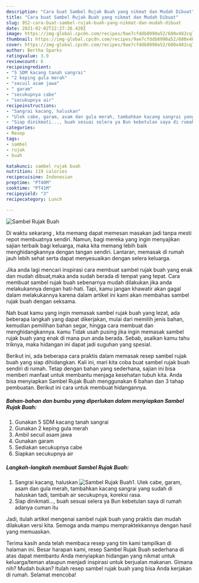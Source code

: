 ```yaml
---
description: "Cara buat Sambel Rujak Buah yang nikmat dan Mudah Dibuat"
title: "Cara buat Sambel Rujak Buah yang nikmat dan Mudah Dibuat"
slug: 952-cara-buat-sambel-rujak-buah-yang-nikmat-dan-mudah-dibuat
date: 2021-02-02T22:27:26.420Z
image: https://img-global.cpcdn.com/recipes/9ae7cfddb8990a52/680x482cq70/sambel-rujak-buah-foto-resep-utama.jpg
thumbnail: https://img-global.cpcdn.com/recipes/9ae7cfddb8990a52/680x482cq70/sambel-rujak-buah-foto-resep-utama.jpg
cover: https://img-global.cpcdn.com/recipes/9ae7cfddb8990a52/680x482cq70/sambel-rujak-buah-foto-resep-utama.jpg
author: Bertha Sparks
ratingvalue: 3.9
reviewcount: 6
recipeingredient:
- "5 SDM kacang tanah sangrai"
- "2 keping gula merah"
- "secuil asam jawa"
- " garam"
- "secukupnya cabe"
- "secukupnya air"
recipeinstructions:
- "Sangrai kacang, haluskan"
- "Ulek cabe, garam, asam dan gula merah, tambahkan kacang sangrai yang sudah di haluskan tadi, tambah air secukupnya, koreksi rasa."
- "Siap dinikmati..., buah sesuai selera ya Bun kebetulan saya di rumah adanya cuman itu"
categories:
- Resep
tags:
- sambel
- rujak
- buah

katakunci: sambel rujak buah 
nutrition: 119 calories
recipecuisine: Indonesian
preptime: "PT40M"
cooktime: "PT41M"
recipeyield: "3"
recipecategory: Lunch

---
```



![Sambel Rujak Buah](https://img-global.cpcdn.com/recipes/9ae7cfddb8990a52/680x482cq70/sambel-rujak-buah-foto-resep-utama.jpg)

Di waktu  sekarang , kita memang dapat memesan masakan jadi tanpa mesti repot membuatnya sendiri. Namun, bagi mereka yang ingin menyajikan sajian terbaik bagi keluarga, maka kita memang lebih baik menghidangkannya dengan tangan sendiri. Lantaran, memasak di rumah jauh lebih sehat serta dapat menyesuaikan dengan selera keluarga.

Jika anda lagi mencari inspirasi cara membuat sambel rujak buah yang enak dan mudah dibuat,maka anda sudah berada di tempat yang tepat. Cara membuat sambel rujak buah  sebenarnya mudah dilakukan jika anda melakukannya dengan hati-hati. Tapi, kamu jangan khawatir akan gagal dalam melakukannya 
karena dalam artikel ini kami akan membahas sambel rujak buah dengan seksama.  



Nah buat kamu yang ingin memasak sambel rujak buah yang lezat, ada beberapa langkah yang dapat dikerjakan, mulai dari memilih jenis bahan, kemudian pemilihan bahan segar, hingga cara membuat dan menghidangkannya. kamu Tidak usah pusing jika ingin memasak sambel rujak buah yang enak di mana pun anda berada. Sebab, asalkan kamu  tahu triknya, maka hidangan ini dapat jadi suguhan yang spesial.

Berikut ini, ada beberapa cara praktis  dalam memasak resep sambel rujak buah yang siap dihidangkan. Kali ini, mari kita coba buat sambel rujak buah sendiri di rumah. Tetap dengan bahan yang sederhana, sajian ini bisa memberi manfaat untuk membantu menjaga kesehatan tubuh kita. Anda bisa menyiapkan Sambel Rujak Buah menggunakan 6 bahan dan 3 tahap pembuatan. Berikut ini cara untuk membuat hidangannya.

<!--inarticleads1-->

##### Bahan-bahan dan bumbu yang diperlukan dalam menyiapkan Sambel Rujak Buah:

1. Gunakan 5 SDM kacang tanah sangrai
1. Gunakan 2 keping gula merah
1. Ambil secuil asam jawa
1. Gunakan  garam
1. Sediakan secukupnya cabe
1. Siapkan secukupnya air




<!--inarticleads2-->

##### Langkah-langkah membuat Sambel Rujak Buah:

1. Sangrai kacang, haluskan
<img src="https://img-global.cpcdn.com/steps/133ea69e971669fb/160x128cq70/sambel-rujak-buah-langkah-memasak-1-foto.jpg" alt="Sambel Rujak Buah">1. Ulek cabe, garam, asam dan gula merah, tambahkan kacang sangrai yang sudah di haluskan tadi, tambah air secukupnya, koreksi rasa.
1. Siap dinikmati..., buah sesuai selera ya Bun kebetulan saya di rumah adanya cuman itu




Jadi, itulah artikel mengenai  sambel rujak buah  yang praktis dan mudah dilakukan versi kita. Semoga anda mampu mempraktekkannya dengan hasil yang memuaskan. 

Terima kasih anda telah membaca resep yang tim kami tampilkan di halaman ini. Besar harapan kami, resep  Sambel Rujak Buah sederhana di atas dapat membantu Anda menyiapkan hidangan yang nikmat untuk keluarga/teman ataupun menjadi inspirasi untuk berjualan makanan. Gimana nih? Mudah bukan? Itulah resep sambel rujak buah yang bisa Anda kerjakan di rumah. Selamat mencoba!

